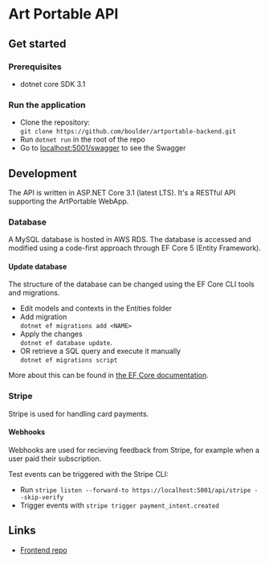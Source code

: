 # Art Portable API
## Get started
### Prerequisites
* dotnet core SDK 3.1

### Run the application
* Clone the repository:  
`git clone https://github.com/boulder/artportable-backend.git`
* Run `dotnet run` in the root of the repo
* Go to [localhost:5001/swagger](https://localhost:5001/swagger) to see the Swagger

## Development
The API is written in ASP.NET Core 3.1 (latest LTS). It's a RESTful API supporting the ArtPortable WebApp.
### Database
A MySQL database is hosted in AWS RDS. The database is accessed and modified using a code-first approach through EF Core 5 (Entity Framework).

#### Update database
The structure of the database can be changed using the EF Core CLI tools and migrations.
* Edit models and contexts in the Entities folder
* Add migration  
`dotnet ef migrations add <NAME>`
* Apply the changes  
`dotnet ef database update`.
* OR retrieve a SQL query and execute it manually  
`dotnet ef migrations script`

More about this can be found in [the EF Core documentation](https://docs.microsoft.com/en-us/ef/core/).

### Stripe
Stripe is used for handling card payments.

#### Webhooks
Webhooks are used for recieving feedback from Stripe, for example when a user paid their subscription.

Test events can be triggered with the Stripe CLI:
* Run `stripe listen --forward-to https://localhost:5001/api/stripe --skip-verify`
* Trigger events with `stripe trigger payment_intent.created`

## Links
* [Frontend repo]("https://github.com/boulder/artportable-web")